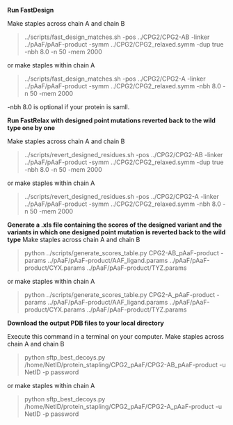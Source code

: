 **Run FastDesign**

Make staples across chain A and chain B
> ../scripts/fast_design_matches.sh -pos ../CPG2/CPG2-AB -linker ../pAaF/pAaF-product -symm ../CPG2/CPG2_relaxed.symm -dup true -nbh 8.0 -n 50 -mem 2000

or make staples within chain A
> ../scripts/fast_design_matches.sh -pos ../CPG2/CPG2-A -linker ../pAaF/pAaF-product -symm ../CPG2/CPG2_relaxed.symm -nbh 8.0 -n 50 -mem 2000

-nbh 8.0 is optional if your protein is samll.

**Run FastRelax with designed point mutations reverted back to the wild type one by one**

Make staples across chain A and chain B
> ../scripts/revert_designed_residues.sh -pos ../CPG2/CPG2-AB -linker ../pAaF/pAaF-product -symm ../CPG2/CPG2_relaxed.symm -dup true -nbh 8.0 -n 50 -mem 2000

or make staples within chain A
> ../scripts/revert_designed_residues.sh -pos ../CPG2/CPG2-A -linker ../pAaF/pAaF-product -symm ../CPG2/CPG2_relaxed.symm -nbh 8.0 -n 50 -mem 2000

**Generate a .xls file containing the scores of the designed variant and the variants in which one designed point mutation is reverted back to the wild type**
Make staples across chain A and chain B
> python ../scripts/generate_scores_table.py CPG2-AB_pAaF-product -params ../pAaF/pAaF-product/AAF_ligand.params ../pAaF/pAaF-product/CYX.params ../pAaF/pAaF-product/TYZ.params

or make staples within chain A
> python ../scripts/generate_scores_table.py CPG2-A_pAaF-product -params ../pAaF/pAaF-product/AAF_ligand.params ../pAaF/pAaF-product/CYX.params ../pAaF/pAaF-product/TYZ.params

**Download the output PDB files to your local directory**

Execute this command in a terminal on your computer.
Make staples across chain A and chain B
> python sftp_best_decoys.py /home/NetID/protein_stapling/CPG2_pAaF/CPG2-AB_pAaF-product -u NetID -p password

or make staples within chain A
> python sftp_best_decoys.py /home/NetID/protein_stapling/CPG2_pAaF/CPG2-A_pAaF-product -u NetID -p password
